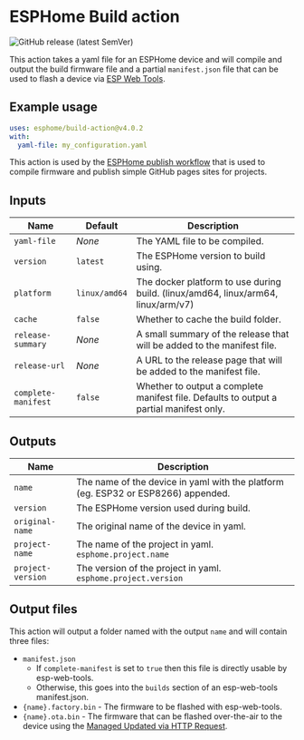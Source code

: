 # ESPHome Build action

![GitHub release (latest SemVer)](https://img.shields.io/github/v/release/esphome/build-action)

This action takes a yaml file for an ESPHome device and will compile and output
the build firmware file and a partial `manifest.json` file that can be used to flash
a device via [ESP Web Tools](https://esphome.github.io/esp-web-tools).

## Example usage

```yaml
uses: esphome/build-action@v4.0.2
with:
  yaml-file: my_configuration.yaml
```

This action is used by the [ESPHome publish workflow](https://github.com/esphome/workflows/blob/main/.github/workflows/publish.yml) that is used to compile firmware and publish simple GitHub pages sites for projects.

## Inputs

| Name                | Default       | Description                                                                             |
| ------------------- | ------------- | --------------------------------------------------------------------------------------- |
| `yaml-file`         | _None_        | The YAML file to be compiled.                                                           |
| `version`           | `latest`      | The ESPHome version to build using.                                                     |
| `platform`          | `linux/amd64` | The docker platform to use during build. (linux/amd64, linux/arm64, linux/arm/v7)       |
| `cache`             | `false`       | Whether to cache the build folder.                                                      |
| `release-summary`   | _None_        | A small summary of the release that will be added to the manifest file.                 |
| `release-url`       | _None_        | A URL to the release page that will be added to the manifest file.                      |
| `complete-manifest` | `false`       | Whether to output a complete manifest file. Defaults to output a partial manifest only. |

## Outputs

| Name              | Description                                                                       |
| ----------------- | --------------------------------------------------------------------------------- |
| `name`            | The name of the device in yaml with the platform (eg. ESP32 or ESP8266) appended. |
| `version`         | The ESPHome version used during build.                                            |
| `original-name`   | The original name of the device in yaml.                                          |
| `project-name`    | The name of the project in yaml. `esphome.project.name`                           |
| `project-version` | The version of the project in yaml. `esphome.project.version`                     |

## Output files

This action will output a folder named with the output `name` and will contain three files:

- `manifest.json` 
  - If `complete-manifest` is set to `true` then this file is directly usable by esp-web-tools.
  - Otherwise, this goes into the `builds` section of an esp-web-tools manifest.json.
- `{name}.factory.bin` - The firmware to be flashed with esp-web-tools.
- `{name}.ota.bin` - The firmware that can be flashed over-the-air to the device using the [Managed Updated via HTTP Request](https://esphome.io/components/update/http_request).
